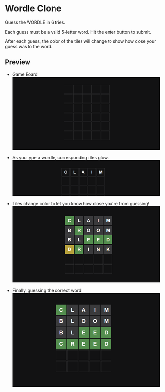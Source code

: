 # Wordle Clone
Guess the WORDLE in 6 tries.

Each guess must be a valid 5-letter word. Hit the enter button to submit.

After each guess, the color of the tiles will change to show how close your guess was to the word.

## Preview
- Game Board
![Game Board](https://github.com/abeeralikhan/wordle-clone/blob/main/images/img1.png?raw=true)

- As you type a wordle, corresponding tiles glow.
![Cells](https://github.com/abeeralikhan/wordle-clone/blob/main/images/img2.png?raw=true)

- Tiles change color to let you know how close you're from guessing!
![Cells](https://github.com/abeeralikhan/wordle-clone/blob/main/images/img3.png?raw=true)

- Finally, guessing the correct word!
![Cells](https://github.com/abeeralikhan/wordle-clone/blob/main/images/img4.png?raw=true)

